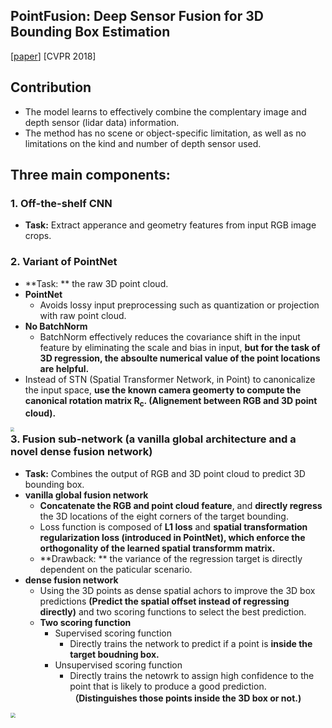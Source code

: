 ## PointFusion: Deep Sensor Fusion for 3D Bounding Box Estimation

[[paper](https://openaccess.thecvf.com/content_cvpr_2018/html/Xu_PointFusion_Deep_Sensor_CVPR_2018_paper.html)] [CVPR 2018]

## **Contribution**

- The model learns to effectively combine the complentary image and depth sensor (lidar data) information.
- The method has no scene or object-specific limitation, as well as no limitations on the kind and number of depth sensor used.

## **Three main components:**

### 1. Off-the-shelf CNN

- **Task:** Extract apperance and geometry features from input RGB image crops.

### 2. Variant of PointNet

- **Task: ** the raw 3D point cloud.
- **PointNet**
  - Avoids lossy input preprocessing such as quantization or projection with raw point cloud.
- **No BatchNorm**
  - BatchNorm effectively reduces the covariance shift in the input feature by eliminating the scale and bias in input, **but for the task of 3D regression, the absoulte numerical value of the point locations are helpful.**
- Instead of STN (Spatial Transformer Network, in Point) to canonicalize the input space, **use the known camera geomerty to compute the canonical rotation matrix R<sub>c</sub>. (Alignement between RGB and 3D point cloud).**

<img src="https://gitee.com/gggqq/src/raw/master/PointFusion_Figure3.png" style="zoom:40%;" align="left"  />

### 3. Fusion sub-network **(a vanilla global architecture and a novel dense fusion network)**

- **Task:** Combines the output of RGB and 3D point cloud to predict 3D bounding box.
- **vanilla global fusion network**
  - **Concatenate the RGB and point cloud feature**, and **directly regress** the  3D locations of the eight corners of the target bounding.
  - Loss function is composed of **L1 loss** and **spatial transformation regularization loss (introduced in PointNet), which enforce the orthogonality of the learned spatial transformm matrix.**
  - **Drawback: ** the variance of the regression target is directly dependent on the paticular scenario.
- **dense fusion network**
  - Using the 3D points as dense spatial achors to improve the 3D box predictions **(Predict the spatial offset instead of regressing directly)** and two scoring functions to select the best prediction.
  - **Two scoring function**
    - Supervised scoring function
      - Directly trains the network to predict if a point is **inside the target boudning box.**
    - Unsupervised scoring function
      - Directly trains the netowrk to assign high confidence to the point that is likely to produce a good prediction. **（Distinguishes those points inside the 3D box or not.)**

<img src="https://gitee.com/gggqq/src/raw/master/PointFusion_Figure2.png" style="zoom:50%;" align="left"  />

